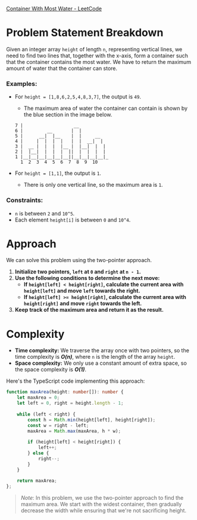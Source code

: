 [Container With Most Water - LeetCode](https://leetcode.com/problems/container-with-most-water/description/)


# Problem Statement Breakdown
Given an integer array `height` of length `n`, representing vertical lines, we need to find two lines that, together with the x-axis, form a container such that the container contains the most water. We have to return the maximum amount of water that the container can store.

### Examples:
- For `height = [1,8,6,2,5,4,8,3,7]`, the output is `49`.
  - The maximum area of water the container can contain is shown by the blue section in the image below.

  ```
  7 |                   __
  6 |         __       |  |
  5 |      __|  |__    |  |     __
  4 |     |  |  |  |   |  |  __|  |
  3 |  __ |  |  |  |__ |  |__|  |  |
  2 |  |__|  |  |  |  ||  |  |  |  |
  1 |__|__|__|__|__|__||__|__|__|__|_
    1  2  3  4  5  6  7  8  9  10
  ```
- For `height = [1,1]`, the output is `1`.
  - There is only one vertical line, so the maximum area is `1`.

### Constraints:
- `n` is between `2` and `10^5`.
- Each element `height[i]` is between `0` and `10^4`.

# Approach
We can solve this problem using the two-pointer approach.

1. **Initialize two pointers, `left` at `0` and `right` at `n - 1`.**
2. **Use the following conditions to determine the next move:**
   - **If `height[left] < height[right]`, calculate the current area with `height[left]` and move `left` towards the right.**
   - **If `height[left] >= height[right]`, calculate the current area with `height[right]` and move `right` towards the left.**
3. **Keep track of the maximum area and return it as the result.**

# Complexity
- **Time complexity:** We traverse the array once with two pointers, so the time complexity is ***O(n)***, where `n` is the length of the array `height`.
- **Space complexity:** We only use a constant amount of extra space, so the space complexity is ***O(1)***.

Here's the TypeScript code implementing this approach:

```typescript
function maxArea(height: number[]): number {
    let maxArea = 0;
    let left = 0, right = height.length - 1;
    
    while (left < right) {
        const h = Math.min(height[left], height[right]);
        const w = right - left;
        maxArea = Math.max(maxArea, h * w);
        
        if (height[left] < height[right]) {
            left++;
        } else {
            right--;
        }
    }
    
    return maxArea;
};

```

> *Note*: In this problem, we use the two-pointer approach to find the maximum area. We start with the widest container, then gradually decrease the width while ensuring that we're not sacrificing height.